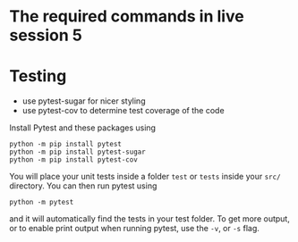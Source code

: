 # The required commands in live session 5

# Testing

- use pytest-sugar for nicer styling
- use pytest-cov to determine test coverage of the code

Install Pytest and these packages using
```
python -m pip install pytest
python -m pip install pytest-sugar
python -m pip install pytest-cov
```
You will place your unit tests inside a folder `test` or `tests` inside your `src/` directory. You can then run pytest using 
```
python -m pytest
```
and it will automatically find the tests in your test folder. To get more output, or to enable print output when running pytest, use the `-v`, or `-s` flag.
